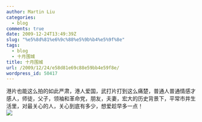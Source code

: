 ```yaml
---
author: Martin Liu
categories:
  - blog
comments: true
date: 2009-12-24T13:49:39Z
slug: "%e5%8d%81%e6%9c%88%e5%9b%b4%e5%9f%8e"
tags:
  - blog
  - 十月围城
title: 十月围城
url: /2009/12/24/e58d81e69c88e59bb4e59f8e/
wordpress_id: 50417
---
```


港片也能这么拍的如此严肃，港人爱国，武打片打到这么痛楚，普通人普通情感才感人，师徒，父子，领袖和革命党，朋友，夫妻，宏大的历史背景下，平常市井生活里，对最关心的人，关心到底有多少，想爱趁早多一点！<br />![](http://ent.tom.com/uimg/2009/5/14/wangxuedan/1242262311130_73899.jpg)
